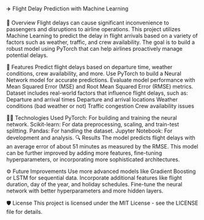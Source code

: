 ✈️ Flight Delay Prediction with Machine Learning

📝 Overview
Flight delays can cause significant inconvenience to passengers and disruptions to airline operations. This project utilizes Machine Learning to predict the delay in flight arrivals based on a variety of factors such as weather, traffic, and crew availability. The goal is to build a robust model using PyTorch that can help airlines proactively manage potential delays.

🚀 Features
Predict flight delays based on departure time, weather conditions, crew availability, and more.
Use PyTorch to build a Neural Network model for accurate predictions.
Evaluate model performance with Mean Squared Error (MSE) and Root Mean Squared Error (RMSE) metrics.
Dataset includes real-world factors that influence flight delays, such as:
Departure and arrival times
Departure and arrival locations
Weather conditions (bad weather or not)
Traffic congestion
Crew availability issues




🧑‍💻 Technologies Used
PyTorch: For building and training the neural network.
Scikit-learn: For data preprocessing, scaling, and train-test splitting.
Pandas: For handling the dataset.
Jupyter Notebook: For development and analysis.
🔍 Results
The model predicts flight delays with an average error of about 51 minutes as measured by the RMSE. This model can be further improved by adding more features, fine-tuning hyperparameters, or incorporating more sophisticated architectures.

⚙️ Future Improvements
Use more advanced models like Gradient Boosting or LSTM for sequential data.
Incorporate additional features like flight duration, day of the year, and holiday schedules.
Fine-tune the neural network with better hyperparameters and more hidden layers.

🛡️ License
This project is licensed under the MIT License - see the LICENSE file for details.
